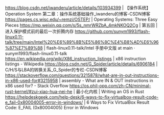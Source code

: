https://blog.csdn.net/iwanderu/article/details/103934399 | 【操作系统】 Operation System 第二章：操作系统基础操作_iwanderu的博客-CSDN博客
https://pages.cs.wisc.edu/~remzi/OSTEP/ | Operating Systems: Three Easy Pieces
https://mp.weixin.qq.com/s/5s_nmrWRZbA_4mkNKOQ2Cg | 第五回 | 进入保护模式前的最后一次折腾内存
https://github.com/sunym1993/flash-linux0.11-talk/tree/main/Intel%20%E6%89%8B%E5%86%8C%E4%B8%AD%E6%96%87%E7%89%88 | flash-linux0.11-talk/Intel 手册中文版 at main · sunym1993/flash-linux0.11-talk
https://en.wikipedia.org/wiki/X86_instruction_listings | x86 instruction listings - Wikipedia
https://blog.csdn.net/G_Spider/article/details/6906184 | C/H/S与LBA的转换关系_G_Spider的专栏-CSDN博客
https://stackoverflow.com/questions/3215878/what-are-in-out-instructions-in-x86-used-for#3215958 | assembly - What are IN & OUT instructions in x86 used for? - Stack Overflow
https://os.phil-opp.com/zh-CN/minimal-rust-kernel/#zui-xiao-hua-nei-he | 最小化内核 | Writing an OS in Rust
https://helpdeskgeek.com/help-desk/6-ways-to-fix-virtualbox-result-code-e_fail-0x80004005-error-in-windows/ | 6 Ways to Fix VirtualBox Result Code: E_FAIL (0x80004005) Error in Windows
